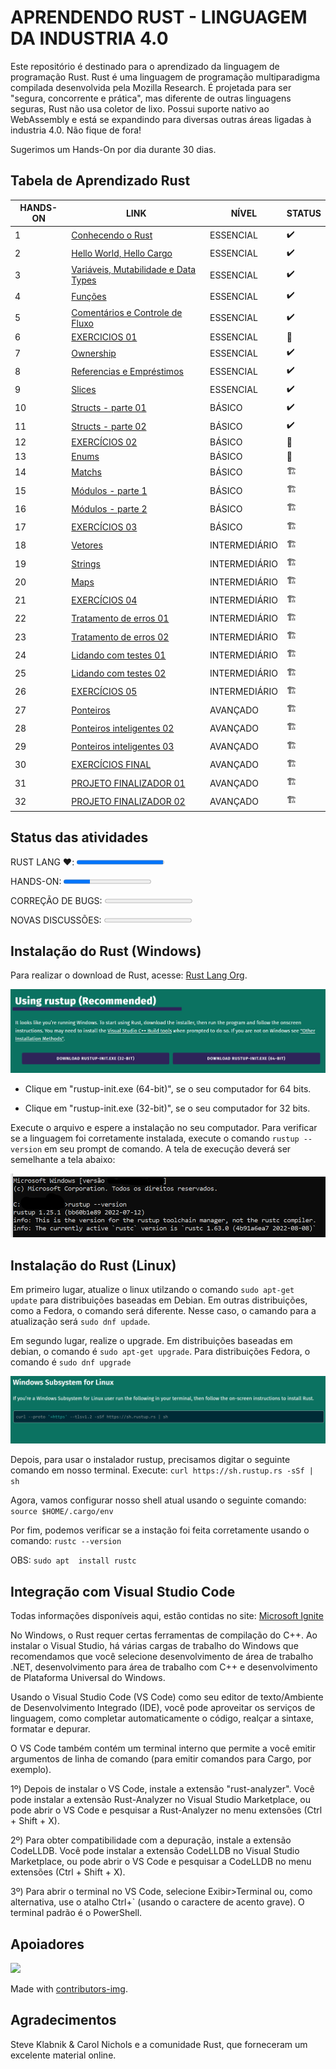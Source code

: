 # **APRENDENDO RUST - LINGUAGEM DA INDUSTRIA 4.0**

Este repositório é destinado para o aprendizado da linguagem de programação Rust. Rust é uma linguagem de programação multiparadigma compilada desenvolvida pela Mozilla Research. É projetada para ser "segura, concorrente e prática", mas diferente de outras linguagens seguras, Rust não usa coletor de lixo. Possui suporte nativo ao WebAssembly e está se expandindo para diversas outras áreas ligadas à industria 4.0. Não fique de fora!

Sugerimos um Hands-On por dia durante 30 dias.

## **Tabela de Aprendizado Rust**

<table>
<thead>
  <tr>
    <th> HANDS-ON </th>
    <th> LINK </th>
    <th> NÍVEL </th>
    <th> STATUS </th>
  </tr>
</thead>
<tbody>
  <tr>
    <td>1</td>
    <td><a href="/HandsOn/HD01/">Conhecendo o Rust</a></td>
    <td>ESSENCIAL</td>
    <td>✔️</td>
  </tr>
  <tr>
    <td>2</td>
    <td><a href="/HandsOn/HD02/">Hello World, Hello Cargo</a></td>
    <td>ESSENCIAL</td>
    <td>✔️</td>
  </tr>
  <tr>
    <td>3</td>
    <td><a href="/HandsOn/HD03/">Variáveis, Mutabilidade e Data Types</a></td>
    <td>ESSENCIAL</td>
    <td>✔️</td>
  </tr>
  <tr>
    <td>4</td>
    <td><a href="/HandsOn/HD04/">Funções</a></td>
    <td>ESSENCIAL</td>
    <td>✔️</td>
  </tr>
  <tr>
    <td>5</td>
    <td><a href="/HandsOn/HD05/">Comentários e Controle de Fluxo</a></td>
    <td>ESSENCIAL</td>
    <td>✔️</td>
  </tr>
  <tr>
    <td>6</td>
    <td><a href="/HandsOn/HD06/">EXERCICIOS 01</a></td>
    <td>ESSENCIAL</td>
    <td>🚧</td>
  </tr>
  <tr>
    <td>7</td>
    <td><a href="/HandsOn/HD07/">Ownership</a></td>
    <td>ESSENCIAL</td>
    <td>✔️</td>
  </tr>
  <tr>
    <td>8</td>
    <td><a href="/HandsOn/HD08/">Referencias e Empréstimos</a></td>
    <td>ESSENCIAL</td>
    <td>✔️</td>
  </tr>
  <tr>
    <td>9</td>
    <td><a href="/HandsOn/HD09/">Slices</a></td>
    <td>ESSENCIAL</td>
    <td>✔️</td>
  </tr>
  <tr>
    <td>10</td>
    <td><a href="/HandsOn/HD10/">Structs - parte 01</a></td>
    <td>BÁSICO</td>
    <td>✔️</td>
  </tr>
  <tr>
    <td>11</td>
    <td><a href="/HandsOn/HD11/">Structs - parte 02</a></td>
    <td>BÁSICO</td>
    <td>✔️</td>
  </tr>
  <tr>
    <td>12</td>
    <td><a href="/HandsOn/HD12/">EXERCÍCIOS 02</a></td>
    <td>BÁSICO</td>
    <td>🚧</td>
  </tr>
  <tr>
    <td>13</td>
    <td><a href="/HandsOn/HD13/">Enums</a></td>
    <td>BÁSICO</td>
    <td>🚧</td>
  </tr>
  <tr>
    <td>14</td>
    <td><a href="/HandsOn/HD14/">Matchs</a></td>
    <td>BÁSICO</td>
    <td>🏗️</td>
  </tr>
  <tr>
    <td>15</td>
    <td><a href="/HandsOn/HD15/">Módulos - parte 1</a></td>
    <td>BÁSICO</td>
    <td>🏗️</td>
  </tr>
  <tr>
    <td>16</td>
    <td><a href="/HandsOn/HD16/">Módulos - parte 2</a></td>
    <td>BÁSICO</td>
    <td>🏗️</td>
  </tr>
  <tr>
    <td>17</td>
    <td><a href="/HandsOn/HD17/">EXERCÍCIOS 03</a></td>
    <td>BÁSICO</td>
    <td>🏗️</td>
  </tr>
  <tr>
    <td>18</td>
    <td><a href="/HandsOn/HD18/">Vetores</a></td>
    <td>INTERMEDIÁRIO</td>
    <td>🏗️</td>
  </tr>
  <tr>
    <td>19</td>
    <td><a href="/HandsOn/HD19/">Strings</a></td>
    <td>INTERMEDIÁRIO</td>
    <td>🏗️</td>
  </tr> 
  <tr>
    <td>20</td>
    <td><a href="/HandsOn/HD20/">Maps</a></td>
    <td>INTERMEDIÁRIO</td>
    <td>🏗️</td>
  </tr> 
  <tr>
    <td>21</td>
    <td><a href="/HandsOn/HD21/">EXERCÍCIOS 04</a></td>
    <td>INTERMEDIÁRIO</td>
    <td>🏗️</td>
  </tr>
  <tr>
    <td>22</td>
    <td><a href="/HandsOn/HD22/">Tratamento de erros 01</a></td>
    <td>INTERMEDIÁRIO</td>
    <td>🏗️</td>
  </tr>
  <tr>
    <td>23</td>
    <td><a href="/HandsOn/HD23/">Tratamento de erros 02</a></td>
    <td>INTERMEDIÁRIO</td>
    <td>🏗️</td>
  </tr>
  <tr>
    <td>24</td>
    <td><a href="/HandsOn/HD24/">Lidando com testes 01</a></td>
    <td>INTERMEDIÁRIO</td>
    <td>🏗️</td>
  </tr>
  <tr>
    <td>25</td>
    <td><a href="/HandsOn/HD25/">Lidando com testes 02</a></td>
    <td>INTERMEDIÁRIO</td>
    <td>🏗️</td>
  </tr>
  <tr>
    <td>26</td>
    <td><a href="/HandsOn/HD26/">EXERCÍCIOS 05</a></td>
    <td>INTERMEDIÁRIO</td>
    <td>🏗️</td>
  </tr>
  <tr>
    <td>27</td>
    <td><a href="/HandsOn/HD27/">Ponteiros</a></td>
    <td>AVANÇADO</td>
    <td>🏗️</td>
  </tr>
  <tr>
    <td>28</td>
    <td><a href="/HandsOn/HD28/">Ponteiros inteligentes 02</a></td>
    <td>AVANÇADO</td>
    <td>🏗️</td>
  </tr>
  <tr>
    <td>29</td>
    <td><a href="/HandsOn/HD29/">Ponteiros inteligentes 03</a></td>
    <td>AVANÇADO</td>
    <td>🏗️</td>
  </tr>
  <tr>
    <td>30</td>
    <td><a href="/HandsOn/HD30/">EXERCÍCIOS FINAL</a></td>
    <td>AVANÇADO</td>
    <td>🏗️</td>
  </tr>
  <tr>
    <td>31</td>
    <td><a href="/HandsOn/HD31/">PROJETO FINALIZADOR 01</a></td>
    <td>AVANÇADO</td>
    <td>🏗️</td>
  </tr>
  <tr>
    <td>32</td>
    <td><a href="/HandsOn/HD32/">PROJETO FINALIZADOR 02</a></td>
    <td>AVANÇADO</td>
    <td>🏗️</td>
  </tr>
</tbody>
</table>

## **Status das atividades**

<label for="rust">RUST LANG ❤️:</label>
<progress id="rust" value="99" max="100">99% </progress>

<label for="hdon">HANDS-ON:</label>
<progress id="hdon" value="30" max="100"> 30% </progress>

<label for="bugs">CORREÇÃO DE BUGS:</label>
<progress id="bugs" value="0" max="100"> 0% </progress>

<label for="discuss">NOVAS DISCUSSÕES:</label>
<progress id="discuss" value="0" max="100"> 0% </progress>

## **Instalação do Rust (Windows)**

Para realizar o download de Rust, acesse: [Rust Lang Org](https://www.rust-lang.org/tools/install).

![](/Imagens/Instalation/Rust_download_windows.png)

- Clique em "rustup-init.exe (64-bit)", se o seu computador for 64 bits.

- Clique em "rustup-init.exe (32-bit)", se o seu computador for 32 bits.

Execute o arquivo e espere a instalação no seu computador. Para verificar se a linguagem foi corretamente instalada, execute o comando ``rustup --version`` em seu prompt de comando. A tela de execução deverá ser semelhante a tela abaixo:

![](/Imagens/Instalation/Rust_download_windows_terminal.png)

## **Instalação do Rust (Linux)**

Em primeiro lugar, atualize o linux utilzando o comando ``sudo apt-get update`` para distribuições baseadas em Debian.
Em outras distribuições, como a Fedora, o comando será diferente. Nesse caso, o camando para a atualização será ``sudo dnf updade``.

Em segundo lugar, realize o upgrade. Em distribuições baseadas em debian, o comando é ``sudo apt-get upgrade``. Para distribuições Fedora, o comando é ``sudo dnf upgrade``

![](/Imagens/Instalation/Rust_download_linux.png)

Depois, para usar o instalador rustup, precisamos digitar o seguinte comando em nosso terminal. Execute: ``curl https://sh.rustup.rs -sSf | sh``

Agora, vamos configurar nosso shell atual usando o seguinte comando: ``source $HOME/.cargo/env``

Por fim, podemos verificar se a instação foi feita corretamente usando o comando: ``rustc --version``

OBS: ``sudo apt  install rustc``

## **Integração com Visual Studio Code**

Todas informações disponíveis aqui, estão contidas no site: [Microsoft Ignite](https://learn.microsoft.com/pt-br/windows/dev-environment/rust/setup)

No Windows, o Rust requer certas ferramentas de compilação do C++. Ao instalar o Visual Studio, há várias cargas de trabalho do Windows que recomendamos que você selecione desenvolvimento de área de trabalho .NET, desenvolvimento para área de trabalho com C++ e desenvolvimento de Plataforma Universal do Windows.

Usando o Visual Studio Code (VS Code) como seu editor de texto/Ambiente de Desenvolvimento Integrado (IDE), você pode aproveitar os serviços de linguagem, como completar automaticamente o código, realçar a sintaxe, formatar e depurar.

O VS Code também contém um terminal interno que permite a você emitir argumentos de linha de comando (para emitir comandos para Cargo, por exemplo).

1º) Depois de instalar o VS Code, instale a extensão "rust-analyzer". Você pode instalar a extensão Rust-Analyzer no Visual Studio Marketplace, ou pode abrir o VS Code e pesquisar a Rust-Analyzer no menu extensões (Ctrl + Shift + X).

2º) Para obter compatibilidade com a depuração, instale a extensão CodeLLDB. Você pode instalar a extensão CodeLLDB no Visual Studio Marketplace, ou pode abrir o VS Code e pesquisar a CodeLLDB no menu extensões (Ctrl + Shift + X).

3º) Para abrir o terminal no VS Code, selecione Exibir>Terminal ou, como alternativa, use o atalho Ctrl+` (usando o caractere de acento grave). O terminal padrão é o PowerShell.

## **Apoiadores**

<a href = "https://github.com/Tanu-N-Prabhu/Python/graphs/contributors">
  <img src = "https://contrib.rocks/image?repo = leonardoSaaads/RustEm30Dias"/>
</a>

Made with [contributors-img](https://contrib.rocks).

## Agradecimentos

Steve Klabnik &  Carol Nichols e a comunidade Rust, que forneceram um excelente material online.